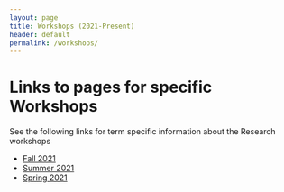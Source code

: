 ```yaml
---
layout: page
title: Workshops (2021-Present)
header: default
permalink: /workshops/
---
```



# Links to pages for specific Workshops

See the following links for term specific information about the Research workshops

* [Fall 2021](/workshops/Fa21/)
* [Summer 2021](/Home/workshops/Su21/)
* [Spring 2021](/Home/workshops/Sp21/)


 
